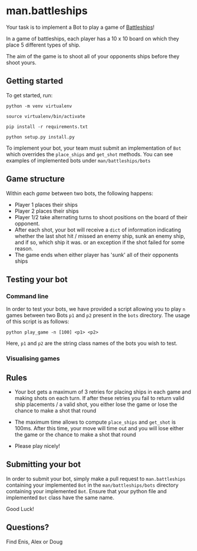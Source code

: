 # man.battleships


Your task is to implement a Bot to play a game of [Battleships](https://www.thesprucecrafts.com/the-basic-rules-of-battleship-411069)!

In a game of battleships, each player has a 10 x 10 board on which they place 5 different types of ship.

The aim of the game is to shoot all of your opponents ships before they shoot yours.



## Getting started

To get started, run:

`python -m venv virtualenv`

`source virtualenv/bin/activate`

`pip install -r requirements.txt`

`python setup.py install.py`

To implement your bot, your team must submit an implementation of `Bot` which
overrides the `place_ships` and `get_shot` methods. You can see examples of implemented bots
under `man/battleships/bots`

## Game structure

Within each *game* between two bots, the following happens:

- Player 1 places their ships
- Player 2 places their ships
- Player 1/2 take alternating turns to shoot positions on the board of
their opponent.
- After each shot, your bot will receive a `dict` of information indicating whether the last shot
hit / missed an enemy ship, sunk an enemy ship, and if so, which ship it was. or an exception if the shot failed for some reason.
- The game ends when either player has 'sunk' all of their opponents ships

## Testing your bot

### Command line

In order to test your bots, we have provided a script allowing you to
play `n` games between two Bots `p1` and `p2` present in the `bots` directory. The usage of this script
is as follows:

`python play_game -n [100] <p1> <p2>`

Here, `p1` and `p2` are the string class names of the bots you wish to test.

### Visualising games



## Rules
- Your bot gets a maximum of 3 retries for placing ships in each game and
making shots on each turn. If after these retries you fail to return
valid ship placements / a valid shot, you either lose the game or lose the
chance to make a shot that round

- The maximum time allows to compute `place_ships` and `get_shot` is 100ms.
After this time, your move will time out and you will lose either the game or the
chance to make a shot that round

- Please play nicely!

## Submitting your bot

In order to submit your bot, simply make a pull request to `man.battleships` containing your
implemented `Bot` in the `man/battleships/bots` directory containing your implemented `Bot`.
Ensure that your python file and implemented `Bot` class have the same name.

Good Luck!

## Questions?

Find Enis, Alex or Doug
